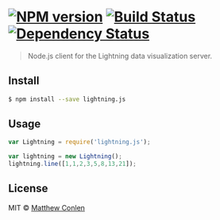 #  [![NPM version][npm-image]][npm-url] [![Build Status][travis-image]][travis-url] [![Dependency Status][daviddm-url]][daviddm-image]

> Node.js client for the Lightning data visualization server.


## Install

```sh
$ npm install --save lightning.js
```


## Usage

```js
var Lightning = require('lightning.js');

var lightning = new Lightning();
lightning.line([1,1,2,3,5,8,13,21]);

```


## License

MIT © [Matthew Conlen](http://mathisonian.com)


[npm-url]: https://npmjs.org/package/lightningjs
[npm-image]: https://badge.fury.io/js/lightningjs.svg
[travis-url]: https://travis-ci.org/mathisonian/lightningjs
[travis-image]: https://travis-ci.org/mathisonian/lightningjs.svg?branch=master
[daviddm-url]: https://david-dm.org/mathisonian/lightningjs.svg?theme=shields.io
[daviddm-image]: https://david-dm.org/mathisonian/lightningjs

